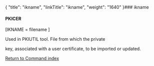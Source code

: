 {
    "title": "ikname",
    "linkTitle": "ikname",
    "weight": "1640"
}### <span id="ikname"></span>ikname

#### PKICER

\[IKNAME = filename \]

Used in PKIUTIL tool. File from which the private
key, associated with a user certificate, to be imported or updated.

[Return to Command index](../../)
